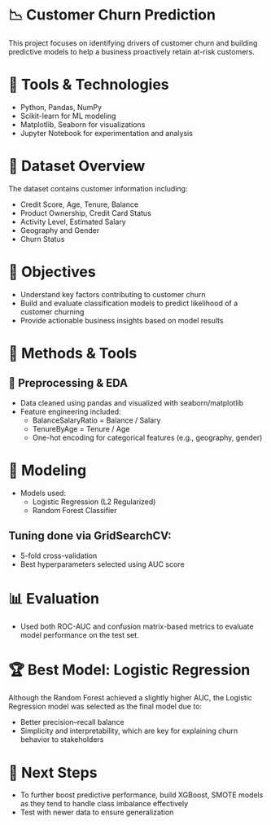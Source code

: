 # 📉 Customer Churn Prediction
This project focuses on identifying drivers of customer churn and building predictive models to help a business proactively retain at-risk customers.

# 🧰 Tools & Technologies
* Python, Pandas, NumPy
* Scikit-learn for ML modeling
* Matplotlib, Seaborn for visualizations
* Jupyter Notebook for experimentation and analysis

# 📁 Dataset Overview
The dataset contains customer information including:
* Credit Score, Age, Tenure, Balance
* Product Ownership, Credit Card Status
* Activity Level, Estimated Salary
* Geography and Gender
* Churn Status 

# 🎯 Objectives
* Understand key factors contributing to customer churn
* Build and evaluate classification models to predict likelihood of a customer churning
* Provide actionable business insights based on model results

# 🧪 Methods & Tools
## 🔧 Preprocessing & EDA
* Data cleaned using pandas and visualized with seaborn/matplotlib
* Feature engineering included:
  * BalanceSalaryRatio = Balance / Salary
  * TenureByAge = Tenure / Age
  * One-hot encoding for categorical features (e.g., geography, gender)

# 🤖 Modeling
* Models used:
  * Logistic Regression (L2 Regularized)
  * Random Forest Classifier

## Tuning done via GridSearchCV:
* 5-fold cross-validation
* Best hyperparameters selected using AUC score

# 📊 Evaluation
* Used both ROC-AUC and confusion matrix-based metrics to evaluate model performance on the test set.

# 🏆 Best Model: Logistic Regression
Although the Random Forest achieved a slightly higher AUC, the Logistic Regression model was selected as the final model due to:

* Better precision–recall balance
* Simplicity and interpretability, which are key for explaining churn behavior to stakeholders

# 📌 Next Steps
* To further boost predictive performance, build XGBoost, SMOTE models as they tend to handle class imbalance effectively
* Test with newer data to ensure generalization
